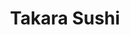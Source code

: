---
layout: place
title: "Takara Sushi"
permalink: /oregon/portland/takara-sushi.html
stateAbbr: OR
stateName: Oregon
cityName: Portland
seo:
  name: "Takara Sushi"
  type: Restaurant
  links: null
description: "Looking for sushi in Portland, Oregon? Check out Takara Sushi for a delightful Japanese dining experience. Enjoy a variety of sushi and other dishes in a wel..."
place_id: ChIJgS4FZgCnlVQRqc6KG8XtQaE
photos:
  - name: >-
      places/ChIJgS4FZgCnlVQRqc6KG8XtQaE/photos/AeeoHcL63MetpMT7mHLncy1m3vyjxrMRKa_tXHzwMs1Ik06RLOS416AlF2uv_PxjwVGSU1nACiSBKntQAXIIOEerwohmS1JHWIzbvyDxot9ev3uwQv8NrbzRsikQWBUMHlGsjJXHTDTL9YTFyn6QGR3bqoKaBAAF2v31srXs9ofNK4oKK8rCf2Y2nfHLh7h_HWT1MMYNMz-fXLNxgHBshCZgYAplg0Dw2ZkazjiryAum8v3bBejpViPQYEK-RKblqm-28xnuUTJgldwFNtQJPcE2H7TAtvwA_lmZ5YcDH4o-TtjvMPycmColJs_-EwrMEyKEIXaBPwbm_nOgeSRobbLo6pWRXw_9kZu_XeMNZA2YR1YhEzwcGNfX2whhYeMi1RjNevGVLC8Qm2pkpGUzWNJYHajh0H5KUx24zuyZV8yBpbHIzA
    widthPx: 4000
    heightPx: 3000
    authorAttributions:
      - displayName: Brian K
        uri: https://maps.google.com/maps/contrib/104774727500009551816
        photoUri: >-
          https://lh3.googleusercontent.com/a-/ALV-UjXbYBxT_L0Xz3kv0q_gRvldf4vz1Kn5Ibp6RBzIObswNWmG1ruD=s100-p-k-no-mo
    flagContentUri: >-
      https://www.google.com/local/imagery/report/?cb_client=maps_api_places.places_api&image_key=!1e10!2sCIHM0ogKEICAgIDT8-nANw&hl=en-US
    googleMapsUri: >-
      https://www.google.com/maps/place//data=!3m4!1e2!3m2!1sCIHM0ogKEICAgIDT8-nANw!2e10!4m2!3m1!1s0x5495a70066052e81:0xa141edc51b8acea9
  - name: >-
      places/ChIJgS4FZgCnlVQRqc6KG8XtQaE/photos/AeeoHcK3i1b-Du1t0_RsgT2iwV6_7fyeC5wXaUQMjP_TLk4UZhA_mWIdgllw7WDOgmPjJg5QfymUGS_eupm2Ntan7g3TQIBtlblglnbllq6Gi3k4BvnMgXI5EKFFnl7oZCJ54UIvxYcPNS6d2nCQpotAx0nXQOU2MFXEePXHD9iU7X_IaMKGZNgnvZPn5A_YXptubvB8jvVr2IU-c4dx_J6ULZVMmo-mFXhhMCDh02FF5yigoycdCpTt-CSx6Pc9zRNHXjdb7OaroBvqd2xTLoS6JqgQE18GwT57v1-c-snbg10Rwr8rktez8uKEz-feXjImO3WBpw-wVMp4a6lXG48SO9UrxdOIlsc-sFRjH06236tLYfZRhkJLzFYRa95ur9BUM_NfmefLW77OG7aT_rbi_2QrlnjM2X9O7bMUZcUiIQFBpfps
    widthPx: 2136
    heightPx: 1201
    authorAttributions:
      - displayName: Loan Nguyen
        uri: https://maps.google.com/maps/contrib/112914142696415696534
        photoUri: >-
          https://lh3.googleusercontent.com/a-/ALV-UjW2TVfQqurHd1VY_sUvyO4w7xGJBKiotMtfu3ZH1A7QSP8aWw=s100-p-k-no-mo
    flagContentUri: >-
      https://www.google.com/local/imagery/report/?cb_client=maps_api_places.places_api&image_key=!1e10!2sCIHM0ogKEICAgIDryIm7qwE&hl=en-US
    googleMapsUri: >-
      https://www.google.com/maps/place//data=!3m4!1e2!3m2!1sCIHM0ogKEICAgIDryIm7qwE!2e10!4m2!3m1!1s0x5495a70066052e81:0xa141edc51b8acea9
  - name: >-
      places/ChIJgS4FZgCnlVQRqc6KG8XtQaE/photos/AeeoHcKy64QU-xJsHvanSPKZJtm6dJsgCc5DeWFjPQpLbmHWOdCClJ2sYGIIwsB2YmHeLQ0o8_kyuMPcjZ48rODhFOLlb7-hfCpKzLaPNtsrLbeQTUo5urMBWes9Sz4-Lnz1BygqTB9n81pi9oV-hGedoCOn9rTtjkUeZmW4txsMfv589LXjLh7tAtOc25gQuSHKB1OMhnLDZ4UrXDA-9Y8rCsKst0qLmNuXOxFycqa0H1mvgayMqm2HtYxMBIk4lU4yK6o9d7fHjvy6HxR-nVfC9ZfwyJWrjbx3-Nt-p6R0TwSZcg
    widthPx: 4032
    heightPx: 3024
    authorAttributions:
      - displayName: Takara Sushi
        uri: https://maps.google.com/maps/contrib/107530175558690427574
        photoUri: >-
          https://lh3.googleusercontent.com/a/ACg8ocJGICYP-2XrX7wH_mh4nCrU8e616XK-9uEYNHXwh0IPWuCZ4w=s100-p-k-no-mo
    flagContentUri: >-
      https://www.google.com/local/imagery/report/?cb_client=maps_api_places.places_api&image_key=!1e10!2sAF1QipMqbfUjhYz86lS0AsaBvL-C9DhLgGXRYuQPaQdb&hl=en-US
    googleMapsUri: >-
      https://www.google.com/maps/place//data=!3m4!1e2!3m2!1sAF1QipMqbfUjhYz86lS0AsaBvL-C9DhLgGXRYuQPaQdb!2e10!4m2!3m1!1s0x5495a70066052e81:0xa141edc51b8acea9
  - name: >-
      places/ChIJgS4FZgCnlVQRqc6KG8XtQaE/photos/AeeoHcKNSfg6nj98m_IrmMvjoasNs32apiHcX27JgbVi0R2EeI6ZOE3gWvEiS9baRyMsoKkXUeKLoeQkdeRyIi_K2HCJib9yR6cUKcnCrWpYltTvoHL2KD1hUf8yBuVRh2BqKd12uZ1tHR9-_oTmDCs1Tm2mcNw1ojFvrcHh6Yi-7IvXKHMupCPKvW70bpzr122KLOdun1noRshKN1tcqQSl9oT4ZqhoAZTIeV9EPi5KvBZet1CZkBUKqZP7iwY-hVDaB_X5NeCezyeCaRCHU09duUJUu8x7qrVPVzG8qsqn5honx1yvwf9EXlKIxbvWBiLIaviKGbOblUQmtPVNwxt8HfMbCvmOvrZ8AZIV8p8gs57RDNsiyMxu_wIRiwVG4c3kbU58JPv4rlqK7ReyfvaXiXn1ckDF6AIA0syq8qBm8X8HDg
    widthPx: 4800
    heightPx: 3600
    authorAttributions:
      - displayName: Thoa Thai
        uri: https://maps.google.com/maps/contrib/102648873551798380213
        photoUri: >-
          https://lh3.googleusercontent.com/a/ACg8ocKnPN7T2VdEYuvAb4o8ggmdg1f-gSo-wO-FMnSXQEWCL_YiNA=s100-p-k-no-mo
    flagContentUri: >-
      https://www.google.com/local/imagery/report/?cb_client=maps_api_places.places_api&image_key=!1e10!2sCIHM0ogKEICAgICH0uPASg&hl=en-US
    googleMapsUri: >-
      https://www.google.com/maps/place//data=!3m4!1e2!3m2!1sCIHM0ogKEICAgICH0uPASg!2e10!4m2!3m1!1s0x5495a70066052e81:0xa141edc51b8acea9
  - name: >-
      places/ChIJgS4FZgCnlVQRqc6KG8XtQaE/photos/AeeoHcJBF02OflEOwwDNv_oxjc4Sji0btLmwm4Ms84zgMakaR6G9w51L32-Fpry1XxcI20MF1OfCAs7HG2BUVRH00txHM32cu98-wFStrMoxu1JDpe31jdU6vqU8USKzDYAqWfNzmUnSh3HYmUYfZez9N9fLq-Iy3HWcgINTny8VC1Ne2y5v3pp4IT_FUL8jv8IkqJqHo20xROFIjdjfDJR21OjJAvq5qZtWHEb0iBI7ESgYptF2h_HEzz7vrne_z3UYjP64GE9cwi3H7YHtlOaReASEyOhx44rfyVA1e6oIVnGBLEB7DZsZqb31MBN8T3jgRYDZw_YGrvFwea8-acVmSMBjPMXm2tD1v7aeDpgE5LZ4boT899vBDaoK7VM-aQKV0ZjapN_rGSgQrq1RwNC8yvT1tt45jMxAnNA70fJgiFJMdg
    widthPx: 4032
    heightPx: 3024
    authorAttributions:
      - displayName: Ting Zhang
        uri: https://maps.google.com/maps/contrib/107122862472288522389
        photoUri: >-
          https://lh3.googleusercontent.com/a/ACg8ocLbT2IGpLIP7faxPxq8YI50bYkoCLywBfA5W91vZTh3e11Mbg=s100-p-k-no-mo
    flagContentUri: >-
      https://www.google.com/local/imagery/report/?cb_client=maps_api_places.places_api&image_key=!1e10!2sCIHM0ogKEICAgICbjqXFfg&hl=en-US
    googleMapsUri: >-
      https://www.google.com/maps/place//data=!3m4!1e2!3m2!1sCIHM0ogKEICAgICbjqXFfg!2e10!4m2!3m1!1s0x5495a70066052e81:0xa141edc51b8acea9
  - name: >-
      places/ChIJgS4FZgCnlVQRqc6KG8XtQaE/photos/AeeoHcIl70P0_-VOZURvygbDcb5DHWSx84ntiNGnCswdG5k0-KWC0pIZ7Z3YIqXfKfojsVSapKDd43XB55_DHfCbHaCzVdIrBRVPYqJrXUeXfUjvSgSym67uWEgZbuQvmND4ife6OE3UumSqkz-5bdmToBR1N1o6Tgc9bz_uUtprFIOJo3KA6xJ99289BJ_AHA7HjWMy6hkpqtcsHX2jg-5q6Zyx4tbp15LI2rdTEZh5VBArgJpd4h_hmwNIL8wU8W9Ar1q4T_sud-7wvzxHG0o8XKzVf9DjHJzyd91MYhpofM1QReUdyCFrLqFlVmg20aKtK7aDuVykqgYd1vDtdQ1jcvbxNIMj6oWaQBZ2TkjN5oXXDUzjpb7okXdbBhcAJRNMdE05yqk-lgsXScbMmZj9ZS1sRLwpGIZj2rt9bd89Zhc
    widthPx: 4000
    heightPx: 2252
    authorAttributions:
      - displayName: Jennifer Sandvig
        uri: https://maps.google.com/maps/contrib/115515254470767765756
        photoUri: >-
          https://lh3.googleusercontent.com/a-/ALV-UjV-zDV1RpqrgbmQAL-gKr1qsH74aagGDdmwk60GxxSWal4g8fo=s100-p-k-no-mo
    flagContentUri: >-
      https://www.google.com/local/imagery/report/?cb_client=maps_api_places.places_api&image_key=!1e10!2sCIHM0ogKEICAgMDgsaqCLQ&hl=en-US
    googleMapsUri: >-
      https://www.google.com/maps/place//data=!3m4!1e2!3m2!1sCIHM0ogKEICAgMDgsaqCLQ!2e10!4m2!3m1!1s0x5495a70066052e81:0xa141edc51b8acea9
  - name: >-
      places/ChIJgS4FZgCnlVQRqc6KG8XtQaE/photos/AeeoHcKCmB1EA1I-uOm14HZDwlpMFNbmaT_pjlMEFca8ZinXwt31JxixYNgPA8edrpJhVj9c92yle0rxR6Tx8VBm8VVuT7xP6VhseFsvRUQk2RYFBdeNRFkzA464lrtRJoE2KRSXt4ZfVK7C1vMN5qd-O1XyOABqiOae_4rQWhmPLLTP9FPOc_Clqc3hBgCMyXGFju036gOIAGpRz8tFTXrD5lSO_19utFZOYFTIjR07x6yJF8BuzEzhEA9nxrR5YCUzn_eGuOFExsE_letPPCTlEh523NphqrGuMIVWtxbRBhAyhXx-CGbMuozAqrIrkAov0gOSDNdvtW1UOZP4fbBxraDZDjxPwjp2e_zCLNbOeaeQ2WKbAssy80oUVhtZPV4EkfpusUx2NgwxrVgDMv0m0Oi_hUW9OmJb1NBpyGzMh0R958sA
    widthPx: 1024
    heightPx: 576
    authorAttributions:
      - displayName: Loan Nguyen
        uri: https://maps.google.com/maps/contrib/112914142696415696534
        photoUri: >-
          https://lh3.googleusercontent.com/a-/ALV-UjW2TVfQqurHd1VY_sUvyO4w7xGJBKiotMtfu3ZH1A7QSP8aWw=s100-p-k-no-mo
    flagContentUri: >-
      https://www.google.com/local/imagery/report/?cb_client=maps_api_places.places_api&image_key=!1e10!2sCIHM0ogKEICAgIDryInl_gE&hl=en-US
    googleMapsUri: >-
      https://www.google.com/maps/place//data=!3m4!1e2!3m2!1sCIHM0ogKEICAgIDryInl_gE!2e10!4m2!3m1!1s0x5495a70066052e81:0xa141edc51b8acea9
  - name: >-
      places/ChIJgS4FZgCnlVQRqc6KG8XtQaE/photos/AeeoHcKz1JD1_mU2Xfy1pAgt_MfsZnEAc2GLVyAJfzSQBH0qh9vPlEe3SQzqcUoZUJTVf655IdfQQv4hpRZZMggkjqh83fqXZFVoO9d7h0tHgY6Lh_yRslNEmYjNXXTKcByDVPmS0xQCxmvgMLyT_vjTC1n_wGeZ22xHuL_4ExreWxZWH5gCkAnFEOWu8IuvzpsSvCwCAIBA3Z5XKqrwHr9tRgqXXPyAbXohiaCXFmiQO3jkmXUE7e9c2r8cRh0j_R4S83YmgJ8by968yw89WbhfFwBfgX8KHiwuxEjUhnprVVAcbDS3fRSnWIqEAiXguJplyPiOJIJqQF876W8A425OmKIcqE3GCgcXgxhs5ZZc1niPE7s2ubtoNLlpMoBTge4SXb4RUX-EMA7NIYARQmxCgLlWdrmWC6zV9nSgq0lzK_PLfg
    widthPx: 4000
    heightPx: 2252
    authorAttributions:
      - displayName: Jennifer Sandvig
        uri: https://maps.google.com/maps/contrib/115515254470767765756
        photoUri: >-
          https://lh3.googleusercontent.com/a-/ALV-UjV-zDV1RpqrgbmQAL-gKr1qsH74aagGDdmwk60GxxSWal4g8fo=s100-p-k-no-mo
    flagContentUri: >-
      https://www.google.com/local/imagery/report/?cb_client=maps_api_places.places_api&image_key=!1e10!2sCIHM0ogKEICAgMDgsaqCbQ&hl=en-US
    googleMapsUri: >-
      https://www.google.com/maps/place//data=!3m4!1e2!3m2!1sCIHM0ogKEICAgMDgsaqCbQ!2e10!4m2!3m1!1s0x5495a70066052e81:0xa141edc51b8acea9
  - name: >-
      places/ChIJgS4FZgCnlVQRqc6KG8XtQaE/photos/AeeoHcKFepHwzsSfoRhIai5DG2pTzuG5aRl3gYMs5K6GO8LUrpFdwejUV38Pq1GZdZfbnp75VmsXCcWjkdlZ2P-lZZhyrNsIY6XaRF3s4YnbAhAb8rNrcSYcFd3dijzMc6uhPB2CmgVDPB7XIg3353i_m5DI_0mL9z1JZSzWgqlJlnx0q8a58CKWhSxyeNvr_0YJihzaS5TWAa6bTqGjSoUcr-2eICsEGhqQw1i-FpSpGD0Ns_CJJu6zOxB4GSfpaLngqwhEKreqfgk_3Tay7aG0fvRKHdHVS4PsciUofuWIUj9ZAxcZ1k6xkhTF_KRWJB9XjsSWvqBiRoQi-pBz0-hoLSf2fLPOtB9miB1IslMk9JpDlzhBnvgmLv8582YI-pz4HY8c_2sNAaC8uQGmhuYnj-FEdDkVqk-_vp7BONkJlz98uAe42q2HpFJKLkIZ3g
    widthPx: 3000
    heightPx: 4000
    authorAttributions:
      - displayName: Tim Winder
        uri: https://maps.google.com/maps/contrib/105110203216682871632
        photoUri: >-
          https://lh3.googleusercontent.com/a-/ALV-UjUDmPFRY7SsgHOWpDcClSfc8i0Jaf1UzburNtcA86F9IDLV7uwMWg=s100-p-k-no-mo
    flagContentUri: >-
      https://www.google.com/local/imagery/report/?cb_client=maps_api_places.places_api&image_key=!1e10!2sCIABIhAGbyfQlDrktmezVjgAARBM&hl=en-US
    googleMapsUri: >-
      https://www.google.com/maps/place//data=!3m4!1e2!3m2!1sCIABIhAGbyfQlDrktmezVjgAARBM!2e10!4m2!3m1!1s0x5495a70066052e81:0xa141edc51b8acea9
  - name: >-
      places/ChIJgS4FZgCnlVQRqc6KG8XtQaE/photos/AeeoHcKotI9iuxpgGceZc-YkJgWwtRnBl2h3cz_OPwPJbDJ2XezW1gjF7ekcTWxKRUwMKIHOIuJKdnzGj3yFgUn4X-AZNLb4QxM_XaVCbm5IbArsjV5zMMjoYGKx_BJ1viMkzmJ7NwpSSg8pzLm-_6ycSRT1ocgBCy0m5PCOrw2s84ranR3_vr3rEYdyyxTW1lzY3z_9zWodzPoStQmSrM16imukdL5N3m9e1O4TJDsT4DZk6GYetsZRWbJgLyPNzah8k6w-B6g9FwDYb_zOwahDppQmZI61X8AkrIAl-43tzP__8A
    widthPx: 4032
    heightPx: 3024
    authorAttributions:
      - displayName: Takara Sushi
        uri: https://maps.google.com/maps/contrib/107530175558690427574
        photoUri: >-
          https://lh3.googleusercontent.com/a/ACg8ocJGICYP-2XrX7wH_mh4nCrU8e616XK-9uEYNHXwh0IPWuCZ4w=s100-p-k-no-mo
    flagContentUri: >-
      https://www.google.com/local/imagery/report/?cb_client=maps_api_places.places_api&image_key=!1e10!2sAF1QipMRh96slqgD1nZNoxd6oRmt6bPIp81wUe6sK831&hl=en-US
    googleMapsUri: >-
      https://www.google.com/maps/place//data=!3m4!1e2!3m2!1sAF1QipMRh96slqgD1nZNoxd6oRmt6bPIp81wUe6sK831!2e10!4m2!3m1!1s0x5495a70066052e81:0xa141edc51b8acea9
address: 1264 NW Naito Pkwy, Portland, OR 97209, USA
street: 1264 NW Naito Pkwy
city: Portland
state: OR
zip: '97209'
country: USA
neighborhood: Northwest Portland
latitude: '45.532376'
longitude: '-122.678666'
accessibility_options:
  wheelchairAccessibleEntrance: true
business_status: OPERATIONAL
name: Takara Sushi
google_maps_links:
  directionsUri: >-
    https://www.google.com/maps/dir//''/data=!4m7!4m6!1m1!4e2!1m2!1m1!1s0x5495a70066052e81:0xa141edc51b8acea9!3e0
  placeUri: https://maps.google.com/?cid=11619829944419012265
  writeAReviewUri: >-
    https://www.google.com/maps/place//data=!4m3!3m2!1s0x5495a70066052e81:0xa141edc51b8acea9!12e1
  reviewsUri: >-
    https://www.google.com/maps/place//data=!4m4!3m3!1s0x5495a70066052e81:0xa141edc51b8acea9!9m1!1b1
  photosUri: >-
    https://www.google.com/maps/place//data=!4m3!3m2!1s0x5495a70066052e81:0xa141edc51b8acea9!10e5
primary_type: Japanese Restaurant
opening_hours:
  regular: null
  current: null
secondary_opening_hours:
  regular:
    weekdayDescriptions: null
    type: null
  current:
    weekdayDescriptions: null
    type: null
phone: null
price_level: null
price_range: null
rating: null
rating_count: 0
website: null
reviews: null
parking_options: null
payment_options: null
allow_dogs: null
curbside_pickup: null
delivery: null
dine_in: null
good_for_children: null
good_for_groups: null
good_for_sports: null
live_music: null
menu_for_children: null
outdoor_seating: null
reservable: null
restroom: null
serves_beer: null
serves_breakfast: null
serves_brunch: null
serves_cocktails: null
serves_coffee: null
serves_dinner: null
serves_dessert: null
serves_lunch: null
serves_vegetarian_food: null
serves_wine: null
takeout: null
summary: null

---